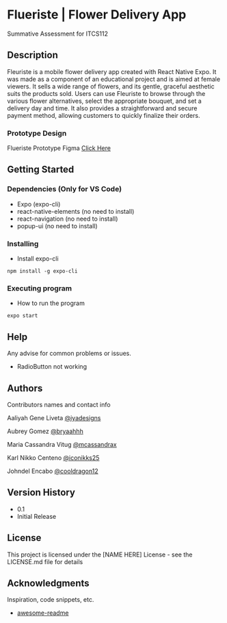 # Flueriste | Flower Delivery App 
Summative Assessment for ITCS112 
## Description
Fleuriste is a mobile flower delivery app created with React Native Expo. It was made as a component of an educational project and is aimed at female viewers. It sells a wide range of flowers, and its gentle, graceful aesthetic suits the products sold. Users can use Fleuriste to browse through the various flower alternatives, select the appropriate bouquet, and set a delivery day and time. It also provides a straightforward and secure payment method, allowing customers to quickly finalize their orders.
### Prototype Design
Flueriste Prototype Figma
[Click Here](https://www.figma.com/file/Hag8YoVqMUptSXepKEBGFt/Flower-Delivery-Application)



## Getting Started
### Dependencies (Only for VS Code)
* Expo (expo-cli)
* react-native-elements (no need to install)
* react-navigation (no need to install)
* popup-ui (no need to install)
### Installing
* Install expo-cli
```
npm install -g expo-cli
```

### Executing program
* How to run the program

```
expo start
```

## Help
Any advise for common problems or issues.
* RadioButton not working
## Authors
Contributors names and contact info

Aaliyah Gene Liveta
[@iyadesigns](https://www.instagram.com/iyadesigns)

Aubrey Gomez
[@bryaahhh](https://www.instagram.com/bryaahhh)

Maria Cassandra Vitug
[@mcassandrax](https://www.instagram.com/mcassandrax)

Karl Nikko Centeno
[@iconikks25](https://www.instagram.com/iconikks25)

Johndel Encabo
[@cooldragon12](https://github.com/cooldragon12)
## Version History
* 0.1
* Initial Release

## License
This project is licensed under the [NAME HERE] License - see the LICENSE.md file for details

## Acknowledgments
Inspiration, code snippets, etc.
* [awesome-readme](https://github.com/matiassingers/awesome-readme)
